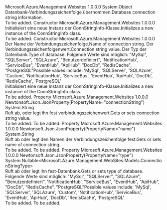 <Type Name="ConnStringInfo" FullName="Microsoft.Azure.Management.WebSites.Models.ConnStringInfo">
  <TypeSignature Language="C#" Value="public class ConnStringInfo" />
  <TypeSignature Language="ILAsm" Value=".class public auto ansi beforefieldinit ConnStringInfo extends System.Object" />
  <TypeSignature Language="DocId" Value="T:Microsoft.Azure.Management.WebSites.Models.ConnStringInfo" />
  <TypeSignature Language="VB.NET" Value="Public Class ConnStringInfo" />
  <TypeSignature Language="F#" Value="type ConnStringInfo = class" />
  <AssemblyInfo>
    <AssemblyName>Microsoft.Azure.Management.Websites</AssemblyName>
    <AssemblyVersion>1.0.0.0</AssemblyVersion>
  </AssemblyInfo>
  <Base>
    <BaseTypeName>System.Object</BaseTypeName>
  </Base>
  <Interfaces />
  <Docs>
    <summary>
            <span data-ttu-id="78203-101">Datenbank-Verbindungszeichenfolge übernommen.</span><span class="sxs-lookup"><span data-stu-id="78203-101">Database connection string information.</span></span>
            </summary>
    <remarks>To be added.</remarks>
  </Docs>
  <Members>
    <Member MemberName=".ctor">
      <MemberSignature Language="C#" Value="public ConnStringInfo ();" />
      <MemberSignature Language="ILAsm" Value=".method public hidebysig specialname rtspecialname instance void .ctor() cil managed" />
      <MemberSignature Language="DocId" Value="M:Microsoft.Azure.Management.WebSites.Models.ConnStringInfo.#ctor" />
      <MemberSignature Language="VB.NET" Value="Public Sub New ()" />
      <MemberType>Constructor</MemberType>
      <AssemblyInfo>
        <AssemblyName>Microsoft.Azure.Management.Websites</AssemblyName>
        <AssemblyVersion>1.0.0.0</AssemblyVersion>
      </AssemblyInfo>
      <Parameters />
      <Docs>
        <summary>
            <span data-ttu-id="78203-102">Initialisiert eine neue Instanz der ConnStringInfo-Klasse.</span><span class="sxs-lookup"><span data-stu-id="78203-102">Initializes a new instance of the ConnStringInfo class.</span></span>
            </summary>
        <remarks>To be added.</remarks>
      </Docs>
    </Member>
    <Member MemberName=".ctor">
      <MemberSignature Language="C#" Value="public ConnStringInfo (string name = null, string connectionString = null, Nullable&lt;Microsoft.Azure.Management.WebSites.Models.ConnectionStringType&gt; type = null);" />
      <MemberSignature Language="ILAsm" Value=".method public hidebysig specialname rtspecialname instance void .ctor(string name, string connectionString, valuetype System.Nullable`1&lt;valuetype Microsoft.Azure.Management.WebSites.Models.ConnectionStringType&gt; type) cil managed" />
      <MemberSignature Language="DocId" Value="M:Microsoft.Azure.Management.WebSites.Models.ConnStringInfo.#ctor(System.String,System.String,System.Nullable{Microsoft.Azure.Management.WebSites.Models.ConnectionStringType})" />
      <MemberSignature Language="VB.NET" Value="Public Sub New (Optional name As String = null, Optional connectionString As String = null, Optional type As Nullable(Of ConnectionStringType) = null)" />
      <MemberSignature Language="F#" Value="new Microsoft.Azure.Management.WebSites.Models.ConnStringInfo : string * string * Nullable&lt;Microsoft.Azure.Management.WebSites.Models.ConnectionStringType&gt; -&gt; Microsoft.Azure.Management.WebSites.Models.ConnStringInfo" Usage="new Microsoft.Azure.Management.WebSites.Models.ConnStringInfo (name, connectionString, type)" />
      <MemberType>Constructor</MemberType>
      <AssemblyInfo>
        <AssemblyName>Microsoft.Azure.Management.Websites</AssemblyName>
        <AssemblyVersion>1.0.0.0</AssemblyVersion>
      </AssemblyInfo>
      <Parameters>
        <Parameter Name="name" Type="System.String" />
        <Parameter Name="connectionString" Type="System.String" />
        <Parameter Name="type" Type="System.Nullable&lt;Microsoft.Azure.Management.WebSites.Models.ConnectionStringType&gt;" />
      </Parameters>
      <Docs>
        <param name="name"><span data-ttu-id="78203-103">Der Name der Verbindungszeichenfolge.</span><span class="sxs-lookup"><span data-stu-id="78203-103">Name of connection string.</span></span></param>
        <param name="connectionString"><span data-ttu-id="78203-104">Der Verbindungszeichenfolgenwert.</span><span class="sxs-lookup"><span data-stu-id="78203-104">Connection string value.</span></span></param>
        <param name="type"><span data-ttu-id="78203-105">Der Typ der Datenbank.</span><span class="sxs-lookup"><span data-stu-id="78203-105">Type of database.</span></span> <span data-ttu-id="78203-106">Folgende Werte sind möglich: "MySql", "SQLServer", "SQLAzure", "Benutzerdefiniert", 'NotificationHub', "ServiceBus", "EventHub", "ApiHub", "DocDb", "RedisCache", "PostgreSQL"</span><span class="sxs-lookup"><span data-stu-id="78203-106">Possible values include: 'MySql', 'SQLServer', 'SQLAzure', 'Custom', 'NotificationHub', 'ServiceBus', 'EventHub', 'ApiHub', 'DocDb', 'RedisCache', 'PostgreSQL'</span></span></param>
        <summary>
            <span data-ttu-id="78203-107">Initialisiert eine neue Instanz der ConnStringInfo-Klasse.</span><span class="sxs-lookup"><span data-stu-id="78203-107">Initializes a new instance of the ConnStringInfo class.</span></span>
            </summary>
        <remarks>To be added.</remarks>
      </Docs>
    </Member>
    <Member MemberName="ConnectionString">
      <MemberSignature Language="C#" Value="public string ConnectionString { get; set; }" />
      <MemberSignature Language="ILAsm" Value=".property instance string ConnectionString" />
      <MemberSignature Language="DocId" Value="P:Microsoft.Azure.Management.WebSites.Models.ConnStringInfo.ConnectionString" />
      <MemberSignature Language="VB.NET" Value="Public Property ConnectionString As String" />
      <MemberSignature Language="F#" Value="member this.ConnectionString : string with get, set" Usage="Microsoft.Azure.Management.WebSites.Models.ConnStringInfo.ConnectionString" />
      <MemberType>Property</MemberType>
      <AssemblyInfo>
        <AssemblyName>Microsoft.Azure.Management.Websites</AssemblyName>
        <AssemblyVersion>1.0.0.0</AssemblyVersion>
      </AssemblyInfo>
      <Attributes>
        <Attribute>
          <AttributeName>Newtonsoft.Json.JsonProperty(PropertyName="connectionString")</AttributeName>
        </Attribute>
      </Attributes>
      <ReturnValue>
        <ReturnType>System.String</ReturnType>
      </ReturnValue>
      <Docs>
        <summary>
            <span data-ttu-id="78203-108">Ruft ab, oder legt ihn fest verbindungszeichenwert.</span><span class="sxs-lookup"><span data-stu-id="78203-108">Gets or sets connection string value.</span></span>
            </summary>
        <value>To be added.</value>
        <remarks>To be added.</remarks>
      </Docs>
    </Member>
    <Member MemberName="Name">
      <MemberSignature Language="C#" Value="public string Name { get; set; }" />
      <MemberSignature Language="ILAsm" Value=".property instance string Name" />
      <MemberSignature Language="DocId" Value="P:Microsoft.Azure.Management.WebSites.Models.ConnStringInfo.Name" />
      <MemberSignature Language="VB.NET" Value="Public Property Name As String" />
      <MemberSignature Language="F#" Value="member this.Name : string with get, set" Usage="Microsoft.Azure.Management.WebSites.Models.ConnStringInfo.Name" />
      <MemberType>Property</MemberType>
      <AssemblyInfo>
        <AssemblyName>Microsoft.Azure.Management.Websites</AssemblyName>
        <AssemblyVersion>1.0.0.0</AssemblyVersion>
      </AssemblyInfo>
      <Attributes>
        <Attribute>
          <AttributeName>Newtonsoft.Json.JsonProperty(PropertyName="name")</AttributeName>
        </Attribute>
      </Attributes>
      <ReturnValue>
        <ReturnType>System.String</ReturnType>
      </ReturnValue>
      <Docs>
        <summary>
            <span data-ttu-id="78203-109">Ruft ab oder legt den Namen der Verbindungszeichenfolge fest.</span><span class="sxs-lookup"><span data-stu-id="78203-109">Gets or sets name of connection string.</span></span>
            </summary>
        <value>To be added.</value>
        <remarks>To be added.</remarks>
      </Docs>
    </Member>
    <Member MemberName="Type">
      <MemberSignature Language="C#" Value="public Nullable&lt;Microsoft.Azure.Management.WebSites.Models.ConnectionStringType&gt; Type { get; set; }" />
      <MemberSignature Language="ILAsm" Value=".property instance valuetype System.Nullable`1&lt;valuetype Microsoft.Azure.Management.WebSites.Models.ConnectionStringType&gt; Type" />
      <MemberSignature Language="DocId" Value="P:Microsoft.Azure.Management.WebSites.Models.ConnStringInfo.Type" />
      <MemberSignature Language="VB.NET" Value="Public Property Type As Nullable(Of ConnectionStringType)" />
      <MemberSignature Language="F#" Value="member this.Type : Nullable&lt;Microsoft.Azure.Management.WebSites.Models.ConnectionStringType&gt; with get, set" Usage="Microsoft.Azure.Management.WebSites.Models.ConnStringInfo.Type" />
      <MemberType>Property</MemberType>
      <AssemblyInfo>
        <AssemblyName>Microsoft.Azure.Management.Websites</AssemblyName>
        <AssemblyVersion>1.0.0.0</AssemblyVersion>
      </AssemblyInfo>
      <Attributes>
        <Attribute>
          <AttributeName>Newtonsoft.Json.JsonProperty(PropertyName="type")</AttributeName>
        </Attribute>
      </Attributes>
      <ReturnValue>
        <ReturnType>System.Nullable&lt;Microsoft.Azure.Management.WebSites.Models.ConnectionStringType&gt;</ReturnType>
      </ReturnValue>
      <Docs>
        <summary>
            <span data-ttu-id="78203-110">Ruft ab oder legt ihn fest-Datenbank.</span><span class="sxs-lookup"><span data-stu-id="78203-110">Gets or sets type of database.</span></span> <span data-ttu-id="78203-111">Folgende Werte sind möglich: "MySql", "SQLServer", "SQLAzure", "Benutzerdefiniert", 'NotificationHub', "ServiceBus", "EventHub", "ApiHub", "DocDb", "RedisCache", "PostgreSQL"</span><span class="sxs-lookup"><span data-stu-id="78203-111">Possible values include: 'MySql', 'SQLServer', 'SQLAzure', 'Custom', 'NotificationHub', 'ServiceBus', 'EventHub', 'ApiHub', 'DocDb', 'RedisCache', 'PostgreSQL'</span></span>
            </summary>
        <value>To be added.</value>
        <remarks>To be added.</remarks>
      </Docs>
    </Member>
  </Members>
</Type>